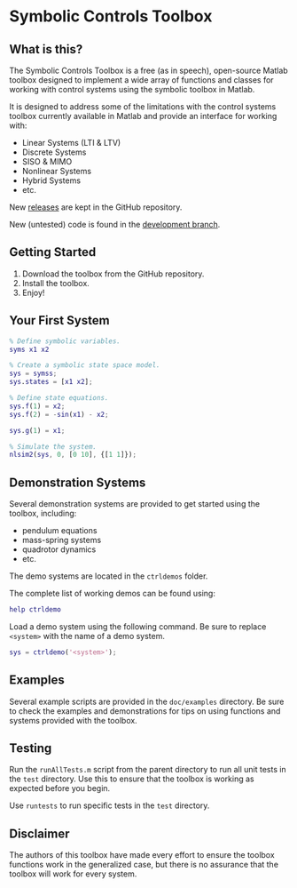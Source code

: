 # Symbolic Controls Toolbox

## What is this?
The Symbolic Controls Toolbox is a free (as in speech), open-source Matlab
toolbox designed to implement a wide array of functions and classes for working
with control systems using the symbolic toolbox in Matlab.

It is designed to address some of the limitations with the control systems
toolbox currently available in Matlab and provide an interface for working with:

* Linear Systems (LTI & LTV)
* Discrete Systems
* SISO & MIMO
* Nonlinear Systems
* Hybrid Systems
* etc.

New [releases](https://github.com/ajthor/symbolic-controls-toolbox/releases) are kept in the GitHub repository.

New (untested) code is found in the [development branch](https://github.com/ajthor/symbolic-controls-toolbox/tree/development).

## Getting Started
1. Download the toolbox from the GitHub repository.
1. Install the toolbox.
1. Enjoy!

## Your First System
```matlab
% Define symbolic variables.
syms x1 x2

% Create a symbolic state space model.
sys = symss;
sys.states = [x1 x2];

% Define state equations.
sys.f(1) = x2;
sys.f(2) = -sin(x1) - x2;

sys.g(1) = x1;

% Simulate the system.
nlsim2(sys, 0, [0 10], {[1 1]});
```

## Demonstration Systems
Several demonstration systems are provided to get started using the toolbox,
including:

* pendulum equations
* mass-spring systems
* quadrotor dynamics
* etc.

The demo systems are located in the `ctrldemos` folder.

The complete list of working demos can be found using:
```matlab
help ctrldemo
```

Load a demo system using the following command.
Be sure to replace `<system>` with the name of a demo system.
```matlab
sys = ctrldemo('<system>');
```

## Examples
Several example scripts are provided in the `doc/examples` directory. Be sure
to check the examples and demonstrations for tips on using functions and
systems provided with the toolbox.

## Testing
Run the `runAllTests.m` script from the parent directory to run all unit tests
in the `test` directory. Use this to ensure that the toolbox is working as
expected before you begin.

Use `runtests` to run specific tests in the `test` directory.

## Disclaimer
The authors of this toolbox have made every effort to ensure the toolbox
functions work in the generalized case, but there is no assurance that the
toolbox will work for every system.
